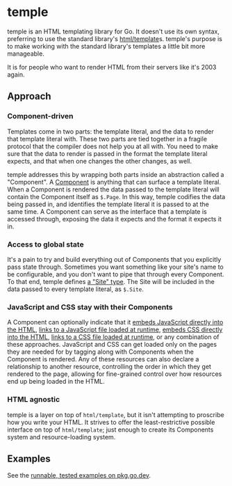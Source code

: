 # temple

temple is an HTML templating library for Go.
It doesn't use its own syntax, preferring to use the standard library's [html/template](https://pkg.go.dev/html/template)s.
temple's purpose is to make working with the standard library's templates a little bit more manageable.

It is for people who want to render HTML from their servers like it's 2003 again.

## Approach

### Component-driven

Templates come in two parts: the template literal, and the data to render that template literal with.
These two parts are tied together in a fragile protocol that the compiler does not help you at all with.
You need to make sure that the data to render is passed in the format the template literal expects, and that when one changes the other changes, as well.

temple addresses this by wrapping both parts inside an abstraction called a "Component".
A [Component](https://pkg.go.dev/impractical.co/temple#Component) is anything that can surface a template literal.
When a Component is rendered the data passed to the template literal will contain the Component itself as `$.Page`.
In this way, temple codifies the data being passed in, and identifies the template literal it is passed to at the same time.
A Component can serve as the interface that a template is accessed through, exposing the data it expects and the format it expects it in.

### Access to global state

It's a pain to try and build everything out of Components that you explicitly pass state through.
Sometimes you want something like your site's name to be configurable, and you don't want to pipe that through every Component.
To that end, temple defines [a "Site" type](https://pkg.go.dev/impractical.co/temple#Site).
The Site will be included in the data passed to every template literal, as `$.Site`.

### JavaScript and CSS stay with their Components

A Component can optionally indicate that it [embeds JavaScript directly into the HTML](https://pkg.go.dev/impractical.co/temple#JSEmbedder), [links to a JavaScript file loaded at runtime](https://pkg.go.dev/impractical.co/temple#JSLinker), [embeds CSS directly into the HTML](https://pkg.go.dev/impractical.co/temple#CSSEmbedder), [links to a CSS file loaded at runtime](https://pkg.go.dev/impractical.co/temple#CSSLinker), or any combination of these approaches.
JavaScript and CSS can get loaded only on the pages they are needed for by tagging along with Components when the Component is rendered.
Any of these resources can also declare a relationship to another resource, controlling the order in which they get rendered to the page, allowing for fine-grained control over how resources end up being loaded in the HTML.

### HTML agnostic

temple is a layer on top of `html/template`, but it isn't attempting to proscribe how you write your HTML.
It strives to offer the least-restrictive possible interface on top of `html/template`; just enough to create its Components system and resource-loading system.

## Examples

See the [runnable, tested examples on pkg.go.dev](https://pkg.go.dev/impractical.co/temple#Render).
